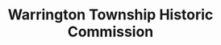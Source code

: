 ---
layout: repo
title: "Warrington Township Historic Commission"
id: 15458
permalink: repos/15458/
---